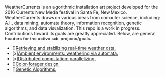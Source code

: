 WeatherCurrents is an algorithmic installation art project developed
for the 2016 Currents New Media festival in Santa Fe, New Mexico.
WeatherCurrents draws on various ideas from computer science,
including: A.I., data mining, automata theory, information recognition,
genetic algorithms, and data visualization. This repo is a work
in progress. Contributions toward its goals are greatly appreciated.
Below, are general headers for the active sub-projects/goals.

<ul>
<li> []<a href="/weather">Retrieving and stabilizing real-time weather data.</a></li>

<li> [x]<a href="/ambient_environment">Ambient environments: weathering via automata.</a></li>

<li> [x]<a href="/distributed_processes">Distributed computation: parallelizing.</a></li>

<li> []<a href="/color_foragers">Color-forager design.</a></li>

<li> []<a href="/genetic_algorithms">Genetic Algorithms.</a></li>
</ul>
